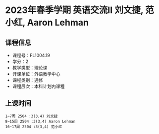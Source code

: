 # 2023年春季学期 英语交流II 刘文捷, 范小红, Aaron Lehman






## 课程信息

- 课程号：FL1004.19
- 学分：2
- 教学类型：理论课
- 开课单位：外语教学中心
- 课程类别：通修
- 课程层次：本科计划内课程

## 上课时间

```
1~7周 2504 :3(3,4) 刘文捷
8~15周 2504 :3(3,4) Aaron Lehman
16~17周 2504 :3(3,4) 范小红
```

